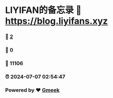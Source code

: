 # LIYIFAN的备忘录 :link: https://blog.liyifans.xyz 
### :page_facing_up: [2](https://blog.liyifans.xyz/tag.html) 
### :speech_balloon: 0 
### :hibiscus: 11106 
### :alarm_clock: 2024-07-07 02:54:47 
### Powered by :heart: [Gmeek](https://github.com/Meekdai/Gmeek)
